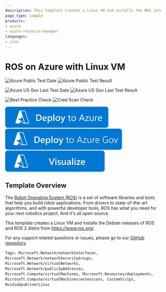 ```yaml
---
description: This template creates a Linux VM and installs the ROS into it using the CustomScript extension.
page_type: sample
products:
- azure
- azure-resource-manager
languages:
- json
---
```

# ROS on Azure with Linux VM

![Azure Public Test Date](https://azurequickstartsservice.blob.core.windows.net/badges/application-workloads/ros/ros-vm-linux/PublicLastTestDate.svg)
![Azure Public Test Result](https://azurequickstartsservice.blob.core.windows.net/badges/application-workloads/ros/ros-vm-linux/PublicDeployment.svg)

![Azure US Gov Last Test Date](https://azurequickstartsservice.blob.core.windows.net/badges/application-workloads/ros/ros-vm-linux/FairfaxLastTestDate.svg)
![Azure US Gov Last Test Result](https://azurequickstartsservice.blob.core.windows.net/badges/application-workloads/ros/ros-vm-linux/FairfaxDeployment.svg)

![Best Practice Check](https://azurequickstartsservice.blob.core.windows.net/badges/application-workloads/ros/ros-vm-linux/BestPracticeResult.svg)
![Cred Scan Check](https://azurequickstartsservice.blob.core.windows.net/badges/application-workloads/ros/ros-vm-linux/CredScanResult.svg)

[![Deploy To Azure](https://raw.githubusercontent.com/Azure/azure-quickstart-templates/master/1-CONTRIBUTION-GUIDE/images/deploytoazure.svg?sanitize=true)](https://portal.azure.com/#create/Microsoft.Template/uri/https%3A%2F%2Fraw.githubusercontent.com%2FAzure%2Fazure-quickstart-templates%2Fmaster%2Fapplication-workloads%2Fros%2Fros-vm-linux%2Fazuredeploy.json)
[![Deploy To Azure US Gov](https://raw.githubusercontent.com/Azure/azure-quickstart-templates/master/1-CONTRIBUTION-GUIDE/images/deploytoazuregov.svg?sanitize=true)](https://portal.azure.us/#create/Microsoft.Template/uri/https%3A%2F%2Fraw.githubusercontent.com%2FAzure%2Fazure-quickstart-templates%2Fmaster%2Fapplication-workloads%2Fros%2Fros-vm-linux%2Fazuredeploy.json)
[![Visualize](https://raw.githubusercontent.com/Azure/azure-quickstart-templates/master/1-CONTRIBUTION-GUIDE/images/visualizebutton.svg?sanitize=true)](http://armviz.io/#/?load=https%3A%2F%2Fraw.githubusercontent.com%2FAzure%2Fazure-quickstart-templates%2Fmaster%2Fapplication-workloads%2Fros%2Fros-vm-linux%2Fazuredeploy.json)

## Template Overview

The [Robot Operating System (ROS)](https://www.ros.org/) is a set of software libraries and tools that help you build robot applications.
From drivers to state-of-the-art algorithms, and with powerful developer tools, ROS has what you need for your next robotics project.
And it's all open source.

This template creates a Linux VM and installs the Debian releases of ROS and ROS 2 distro from https://www.ros.org/.

For any support related questions or issues, please go to our [GitHub repository](https://github.com/ms-iot/ROSOnWindows).

`Tags: Microsoft.Network/networkInterfaces, Microsoft.Network/networkSecurityGroups, Microsoft.Network/virtualNetworks, Microsoft.Network/publicIpAddresses, Microsoft.Compute/virtualMachines, Microsoft.Resources/deployments, Microsoft.Compute/virtualMachines/extensions, CustomScript, NvidiaGpuDriverLinux`
